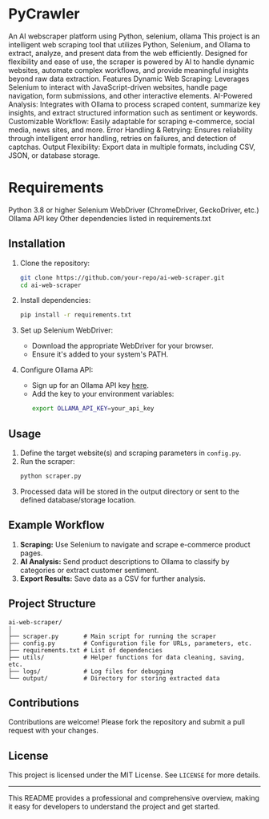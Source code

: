 # PyCrawler
An AI webscraper platform using Python, selenium, ollama
This project is an intelligent web scraping tool that utilizes Python, Selenium, and Ollama to extract, analyze, and present data from the web efficiently. Designed for flexibility and ease of use, the scraper is powered by AI to handle dynamic websites, automate complex workflows, and provide meaningful insights beyond raw data extraction.
Features
Dynamic Web Scraping: Leverages Selenium to interact with JavaScript-driven websites, handle page navigation, form submissions, and other interactive elements.
AI-Powered Analysis: Integrates with Ollama to process scraped content, summarize key insights, and extract structured information such as sentiment or keywords.
Customizable Workflow: Easily adaptable for scraping e-commerce, social media, news sites, and more.
Error Handling & Retrying: Ensures reliability through intelligent error handling, retries on failures, and detection of captchas.
Output Flexibility: Export data in multiple formats, including CSV, JSON, or database storage.
# Requirements
Python 3.8 or higher
Selenium WebDriver (ChromeDriver, GeckoDriver, etc.)
Ollama API key
Other dependencies listed in requirements.txt
## Installation

1. Clone the repository:
   ```bash
   git clone https://github.com/your-repo/ai-web-scraper.git
   cd ai-web-scraper
   ```
2. Install dependencies:
   ```bash
   pip install -r requirements.txt
   ```
3. Set up Selenium WebDriver:
   - Download the appropriate WebDriver for your browser.
   - Ensure it's added to your system's PATH.

4. Configure Ollama API:
   - Sign up for an Ollama API key [here](https://ollama.com/).
   - Add the key to your environment variables:
     ```bash
     export OLLAMA_API_KEY=your_api_key
     ```

## Usage

1. Define the target website(s) and scraping parameters in `config.py`.
2. Run the scraper:
   ```bash
   python scraper.py
   ```
3. Processed data will be stored in the output directory or sent to the defined database/storage location.

## Example Workflow

1. **Scraping:** Use Selenium to navigate and scrape e-commerce product pages.
2. **AI Analysis:** Send product descriptions to Ollama to classify by categories or extract customer sentiment.
3. **Export Results:** Save data as a CSV for further analysis.

## Project Structure

```
ai-web-scraper/
│
├── scraper.py       # Main script for running the scraper
├── config.py        # Configuration file for URLs, parameters, etc.
├── requirements.txt # List of dependencies
├── utils/           # Helper functions for data cleaning, saving, etc.
├── logs/            # Log files for debugging
└── output/          # Directory for storing extracted data
```

## Contributions

Contributions are welcome! Please fork the repository and submit a pull request with your changes.

## License

This project is licensed under the MIT License. See `LICENSE` for more details.

--- 

This README provides a professional and comprehensive overview, making it easy for developers to understand the project and get started.
